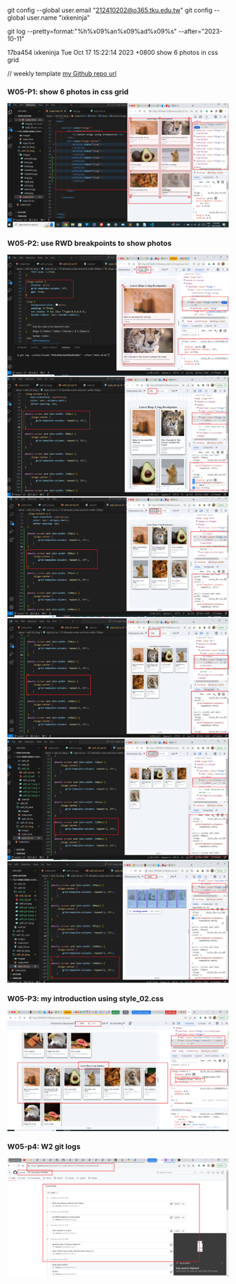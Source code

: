 git config --global user.email "212410202@o365.tku.edu.tw"
git config --global user.name "ixkeninja"

git log --pretty=format:"%h%x09%an%x09%ad%x09%s" --after="2023-10-11"

17ba454 ixkeninja       Tue Oct 17 15:22:14 2023 +0800  show 6 photos in css grid

// weekly template
[my Github repo url](https://github.com/ixkeninja/1121-sweb-demo-212410202)

### W05-P1: show 6 photos in css grid

![](w05-p1.png)

### W05-P2: use RWD breakpoints to show photos

![](w05-p2-1.png)
![](w05-p2-2.png)
![](w05-p2-3.png)
![](w05-p2-4.png)
![](w05-p2-5.png)
![](w05-p2-6.png)

### W05-P3: my introduction using style_02.css

![](w05-p3.png)

### W05-p4: W2 git logs

![](w05-p4.png)
